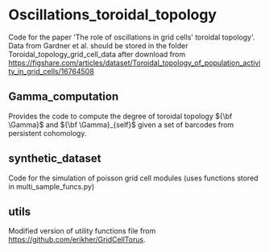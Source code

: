 # Oscillations_toroidal_topology
Code for the paper 'The role of oscillations in grid cells' toroidal topology'.
Data from Gardner et al. should be stored in the folder Toroidal_topology_grid_cell_data after download from https://figshare.com/articles/dataset/Toroidal_topology_of_population_activity_in_grid_cells/16764508

## Gamma_computation
Provides the code to compute the degree of toroidal topology ${\bf \Gamma}$ and ${\bf \Gamma}_{self}$ given a set of barcodes from persistent cohomology.

## synthetic_dataset
Code for the simulation of poisson grid cell modules (uses functions stored in multi_sample_funcs.py)

## utils
Modified version of utility functions file from https://github.com/erikher/GridCellTorus.
